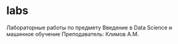 # labs

Лабораторные работы по предмету Введение в Data Science и машинное обучение
Преподаватель: Климов А.М.
